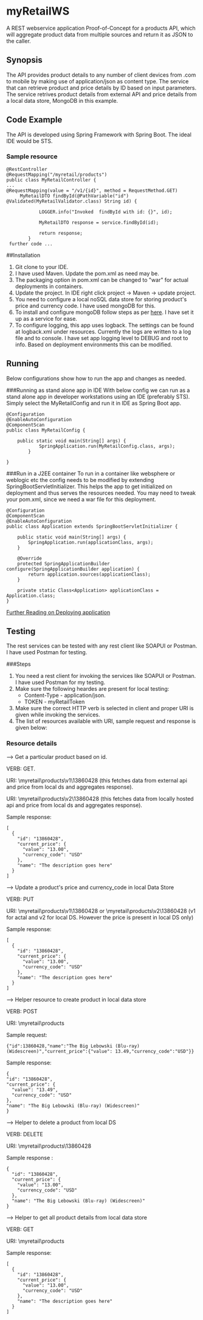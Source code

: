 # myRetailWS
A REST webservice application Proof-of-Concept for a products API, which will aggregate product data from multiple sources and return it as JSON to the caller.

## Synopsis
The API provides product details to any number of client devices from .com to mobile by making use of application/json as content type.
The service that can retrieve product and price details by ID based on input parameters.
The service retrives product details from external API and price details from a local data store, MongoDB in this example.

## Code Example
The API is developed using Spring Framework with Spring Boot. The ideal IDE would be STS.

### Sample resource
```
@RestController
@RequestMapping("/myretail/products")
public class MyRetailController {
...
@RequestMapping(value = "/v1/{id}", method = RequestMethod.GET)
	 MyRetailDTO findById(@PathVariable("id") @Validated(MyRetailValidator.class) String id) {
		
	        LOGGER.info("Invoked  findById with id: {}", id);
	        
	        MyRetailDTO response = service.findById(id);
	        
	        return response;
	    }
 further code ...
```
##Installation
1. Git clone to your IDE.
2. I have used Maven. Update the pom.xml as need may be.
3. The packaging option in pom.xml can be changed to "war" for actual deployments in containers.
4. Update the project. In IDE right click project -> Maven -> update project.
5. You need to configure a local noSQL data store for storing product's price and currency code. I have used mongoDB for this.
6. To install and configure mongoDB follow steps as per [here](http://www.mkyong.com/mongodb/how-to-install-mongodb-on-windows/). I have set it up as a service for ease.
7. To configure logging, this app uses logback. The settings can be found at logback.xml under resources. Currently the logs are written to a log file and to console. I have set app logging level to DEBUG and root to info. Based on deployment environments this can be modified.

## Running
 Below configurations show how to run the app and changes as needed.
 
###Running as stand alone app in IDE
With below config we can run as a stand alone app in developer workstations using an IDE (preferably STS). Simply select the MyRetailConfig and run it in IDE as Spring Boot app. 
```
@Configuration
@EnableAutoConfiguration
@ComponentScan
public class MyRetailConfig {
	
	public static void main(String[] args) {
	        SpringApplication.run(MyRetailConfig.class, args);
	    }

}
```
###Run in a J2EE container 
To run in a container like websphere or weblogic etc the config needs to be modified by extending SpringBootServletInitializer. This helps the app to get initialized on deployment and thus serves the resources needed. You may need to tweak your pom.xml, since we need a war file for this deployment.
```
@Configuration
@ComponentScan
@EnableAutoConfiguration
public class Application extends SpringBootServletInitializer {

    public static void main(String[] args) {
        SpringApplication.run(applicationClass, args);
    }

    @Override
    protected SpringApplicationBuilder configure(SpringApplicationBuilder application) {
        return application.sources(applicationClass);
    }

    private static Class<Application> applicationClass = Application.class;
}
```
[Further Reading on Deploying application](https://spring.io/blog/2014/03/07/deploying-spring-boot-applications)

## Testing
The rest services can be tested with any rest client like SOAPUI or Postman. I have used Postman for testing.

###Steps
1. You need a rest client for invoking the services like SOAPUI or Postman. I have used Postman for my testing.
2. Make sure the following heardes are present for local testing:
   * Content-Type - application/json. 
   * TOKEN - myRetailToken
3. Make sure the correct HTTP verb is selected in client and proper URI is given while invoking the services.
4. The list of resources available with URI, sample request and response is given below:

### Resource details

--> Get a particular product based on id.
  
   VERB: GET.

   URI: <domain>\myretail\products\v1\13860428 (this fetches data from external api and price from local ds and aggregates response).
        
   URI: <domain>\myretail\products\v2\13860428 (this fetches data from locally hosted api and price from local ds and aggregates response).
   
   Sample response:
```
[
  {
    "id": "13860428",
    "current_price": {
      "value": "13.00",
      "currency_code": "USD"
    },
    "name": "The description goes here"
  }
]
```

--> Update a product's price and currency_code in local Data Store

  VERB: PUT
  
  URI: <domain>\myretail\products\v1\13860428  or <domain>\myretail\products\v2\13860428 (v1 for actal and v2 for local DS. However the price is present in local DS only)
  
   Sample response:
```
[
  {
    "id": "13860428",
    "current_price": {
      "value": "13.00",
      "currency_code": "USD"
    },
    "name": "The description goes here"
  }
]
```

--> Helper resource to create product in local data store

  VERB: POST
  
  URI: <domain>\myretail\products
  
  Sample request:
  
  ```
{"id":13860428,"name":"The Big Lebowski (Blu-ray) (Widescreen)","current_price":{"value": 13.49,"currency_code":"USD"}}
  ```
  
  Sample response:
  
  ```
  {
  "id": "13860428",
  "current_price": {
    "value": "13.49",
    "currency_code": "USD"
  },
  "name": "The Big Lebowski (Blu-ray) (Widescreen)"
}
```

--> Helper to delete a product from local DS

   VERB: DELETE
   
   URI: <domain>\myretail\products\13860428
   
   Sample response :
```
{
  "id": "13860428",
  "current_price": {
    "value": "13.00",
    "currency_code": "USD"
  },
  "name": "The Big Lebowski (Blu-ray) (Widescreen)"
}
```

--> Helper to get all product details from local data store
   
   VERB: GET

   URI: <domain>\myretail\products
   
Sample response:
```
[
  {
    "id": "13860428",
    "current_price": {
      "value": "13.00",
      "currency_code": "USD"
    },
    "name": "The description goes here"
  }
]
```
